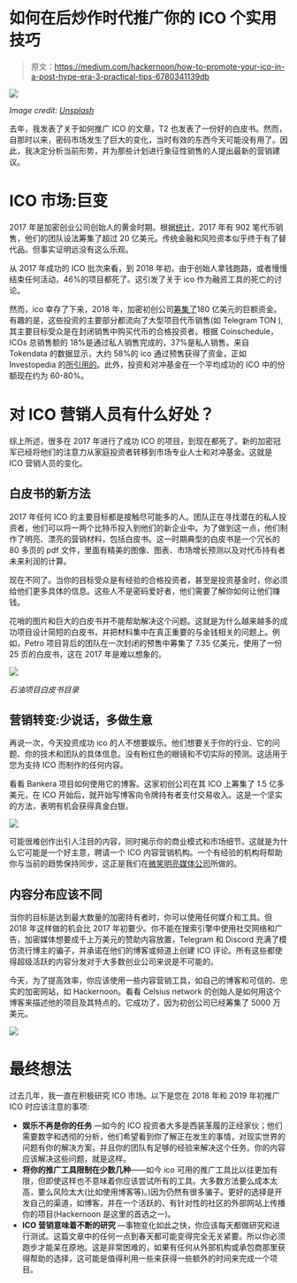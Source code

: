 # 如何在后炒作时代推广你的 ICO 个实用技巧

> 原文：<https://medium.com/hackernoon/how-to-promote-your-ico-in-a-post-hype-era-3-practical-tips-6780341139db>

![](img/5cda45e8cb50fd21536890fc00a8a6c2.png)

*Image credit:* [*Unsplash*](https://unsplash.com/photos/in9-n0JwgZ0)

去年，我发表了关于如何推广 ICO 的文章，T2 也发表了一份好的白皮书。然而，自那时以来，密码市场发生了巨大的变化，当时有效的东西今天可能没有用了。因此，我决定分析当前形势，并为那些计划进行象征性销售的人提出最新的营销建议。

# **ICO 市场:巨变**

2017 年是加密创业公司创始人的黄金时期。根据[统计](https://news.bitcoin.com/46-last-years-icos-failed-already/)，2017 年有 902 笔代币销售，他们的团队设法筹集了超过 20 亿美元。传统金融和风险资本似乎终于有了替代品。但事实证明远没有这么乐观。

从 2017 年成功的 ICO 批次来看，到 2018 年初，由于创始人拿钱跑路，或者慢慢结束任何活动，46%的项目都死了。这引发了关于 ico 作为融资工具的死亡的讨论。

然而，ico 幸存了下来，2018 年，加密初创公司[筹集了](https://www.bloomberg.com/news/articles/2018-08-08/token-sales-turn-exclusive-as-private-investors-snatch-up-deals?)180 亿美元的巨额资金。有趣的是，这些投资的主要部分都流向了大型项目代币销售(如 Telegram TON ),其主要目标受众是在封闭销售中购买代币的合格投资者。根据 Coinschedule，ICOs 总销售额的 18%是通过私人销售完成的，37%是私人销售。来自 Tokendata 的数据显示，大约 58%的 ico 通过预售获得了资金，正如 Investopedia 的[所引用的](https://www.investopedia.com/news/how-ico-has-totally-changed-2018/)。此外，投资和对冲基金在一个平均成功的 ICO 中的份额现在约为 60-80%。

# **对 ICO 营销人员有什么好处？**

综上所述，很多在 2017 年进行了成功 ICO 的项目，到现在都死了。新的加密冠军已经将他们的注意力从家庭投资者转移到市场专业人士和对冲基金。这就是 ICO 营销人员的变化。

## **白皮书的新方法**

2017 年任何 ICO 的主要目标都是接触尽可能多的人。团队正在寻找潜在的私人投资者，他们可以将一两个比特币投入到他们的新企业中。为了做到这一点，他们制作了明亮、漂亮的营销材料，包括白皮书。这一时期典型的白皮书是一个冗长的 80 多页的 pdf 文件，里面有精美的图像、图表、市场增长预测以及对代币持有者未来利润的计算。

现在不同了。当你的目标受众是有经验的合格投资者，甚至是投资基金时，你必须给他们更多具体的信息。这些人不是密码爱好者，他们需要了解你如何让他们赚钱。

花哨的图片和巨大的白皮书并不能帮助解决这个问题。这就是为什么越来越多的成功项目设计简短的白皮书，并把材料集中在真正重要的与金钱相关的问题上。例如，Petro 项目背后的团队在一次封闭的预售中筹集了 7.35 亿美元，使用了一份 25 页的白皮书，这在 2017 年是难以想象的。

![](img/fcbc500860cf98a6e3f8deba00be0c98.png)

*石油项目白皮书目录*

## **营销转变:少说话，多做生意**

再说一次，今天投资成功 ico 的人不想要娱乐。他们想要关于你的行业、它的问题、你的技术和团队的具体信息。没有粉红色的眼镜和不切实际的预测。这适用于您为支持 ICO 而制作的任何内容。

看看 Bankera 项目如何使用它的博客。这家初创公司在其 ICO 上筹集了 1.5 亿多美元，在 ICO 开始后，就开始写博客向令牌持有者支付交易收入。这是一个坚实的方法，表明有机会获得真金白银。

![](img/33365a5e51f4a3b45bf09f9b590c74e7.png)

可能很难创作出引人注目的内容，同时揭示你的商业模式和市场细节。这就是为什么它可能是一个好主意，聘请一个 ICO 内容营销机构。一个有经验的机构将帮助你与当前的趋势保持同步，这正是我们在[微笑明亮媒体公司](https://smilebright.media/eng)所做的。

## **内容分布应该不同**

当你的目标是达到最大数量的加密持有者时，你可以使用任何媒介和工具。但 2018 年这样做的机会比 2017 年初要少。你不能在搜索引擎中使用社交网络和广告，加密媒体想要成千上万美元的赞助内容放置，Telegram 和 Discord 充满了模仿流行博主的骗子，并承诺在他们的博客或频道上创建 ICO 评论。所有这些都使得超级活跃的内容分发对于大多数创业公司来说是不可能的。

今天，为了提高效率，你应该使用一些内容营销工具，如自己的博客和可信的、忠实的加密网站，如 Hackernoon。看看 Celsius network 的创始人是如何用这个博客来描述他的项目及其特点的。它成功了，因为初创公司已经筹集了 5000 万美元。

![](img/4324aee3629d8c4bb04be016a8ea9146.png)

# **最终想法**

过去几年，我一直在积极研究 ICO 市场。以下是您在 2018 年和 2019 年初推广 ICO 时应该注意的事项:

*   **娱乐不再是你的任务** —如今的 ICO 投资者大多是西装革履的正经家伙；他们需要数字和透彻的分析，他们希望看到你了解正在发生的事情，对现实世界的问题有你的解决方案，并且你的团队有足够的经验来解决这个任务。你的内容应该解决这些问题，就是这样。
*   **将你的推广工具限制在少数几种**——如今 ico 可用的推广工具比以往更加有限，但即使这样也不意味着你应该尝试所有的工具。大多数方法要么成本太高，要么风险太大(比如使用博客等)。)因为仍然有很多骗子。更好的选择是开发自己的渠道，如博客，并在一个活跃的、有针对性的社区的外部网站上传播你的项目(Hackernoon 是这里的首选之一)。
*   **ICO 营销意味着不断的研究** —事物变化如此之快，你应该每天都做研究和进行测试。这篇文章中的任何一点到春天都可能变得完全无关紧要。所以你必须跑步才能呆在原地。这是非常困难的，如果有任何从外部机构或承包商那里获得帮助的选择，这可能是值得利用一些来获得一些额外的时间来完成一个项目。